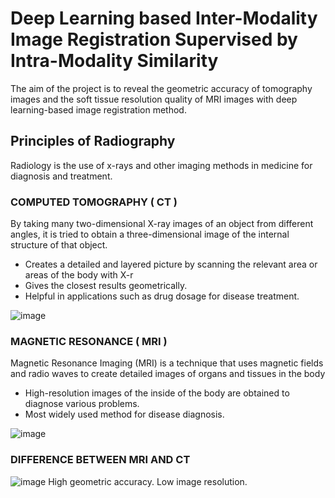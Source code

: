 
# Deep Learning based Inter-Modality Image Registration Supervised by Intra-Modality Similarity

 The aim of the project is to reveal the geometric accuracy of tomography images and the soft tissue resolution quality of  MRI images with deep learning-based image registration method.

## Principles of Radiography

  Radiology is the use of x-rays and other imaging methods in medicine for diagnosis and treatment.

### COMPUTED TOMOGRAPHY ( CT )

  By taking many two-dimensional X-ray images of an object from different angles, it is tried to obtain a three-dimensional image of the internal structure of that object.
  +    Creates a detailed and layered picture by scanning the   relevant area or areas of the body with X-r
  +    Gives the closest results geometrically.
  +    Helpful in applications such as drug dosage for disease treatment.

![image](https://user-images.githubusercontent.com/38917811/122679484-be021e00-d1f3-11eb-9f66-ea47d9f5c30e.png)


###  MAGNETIC RESONANCE ( MRI )

Magnetic Resonance Imaging (MRI) is a technique that uses magnetic fields and radio waves to create detailed images of organs and tissues in the body 

 +   High-resolution images of the inside of the body are obtained to diagnose      various problems. 
 +   Most widely used method for disease diagnosis. 

![image](https://user-images.githubusercontent.com/38917811/122679491-c3f7ff00-d1f3-11eb-8bfb-2f6af20d1453.png)


###  DIFFERENCE BETWEEN MRI AND CT


![image](https://user-images.githubusercontent.com/38917811/122679469-afb40200-d1f3-11eb-9975-25ecee1e50c5.png)  High geometric accuracy.
     Low image resolution.






